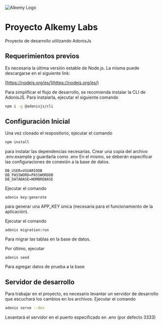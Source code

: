 ![Alkemy Logo](https://alkemy.org/assets/images/logo-header.png)

# Proyecto Alkemy Labs

Proyecto de desarrollo utilizando AdonisJs

## Requerimientos previos

Es necesaria la última versión estable de Node.js. La misma puede descargarse en el siguiente link:

[https://nodejs.org/es/](https://nodejs.org/es/)

Para simplificar el flujo de desarrollo, se recomienda instalar la CLI de AdonisJS. Para instalarla, ejecutar el siguiente comando

```bash
npm i -g @adonisjs/cli
```

## Configuración Inicial

Una vez clonado el respositorio, ejecutar el comando

```bash
npm install
```

para instalar las dependencias necesarias.
Crear una copia del archivo .env.example y guardarla como .env
En el mismo, se deberán especificar las configuraciones de conexión a la base de datos.

    DB_USER=USUARIODB
    DB_PASSWORD=PASSWORDDB
    DB_DATABASE=NOMBREBASE

Ejecutar el comando

    adonis key:generate

para generar una APP_KEY única (necesaria para el funcionamiento de la aplicación).

Ejecutar el comando

    adonis migration:run

Para migrar las tablas en la base de datos.

Por último, ejecutar

    adonis seed

Para agregar datos de prueba a la base

## Servidor de desarrollo

Para trabajar en el proyecto, es necesario levantar un servidor de desarrollo que escuchará los cambios en los archivos.
Ejecutar el comando

```bash
adonis serve --dev
```

Levantará el servidor en el puerto especificado en .env (por defecto 3333)
